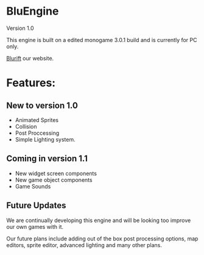 BluEngine
=========

Version 1.0

This engine is built on a edited monogame 3.0.1 build and is currently for PC only.

[Blurift](http://www.blurift.com) our website.

Features:
======

## New to version 1.0

* Animated Sprites
* Collision
* Post Proccessing
* Simple Lighting system.

## Coming in version 1.1

* New widget screen components
* New game object components
* Game Sounds

## Future Updates

We are continually developing this engine and will be looking too improve our own games with it.

Our future plans include adding out of the box post processing options, map editors, sprite editor, advanced lighting and many other plans.